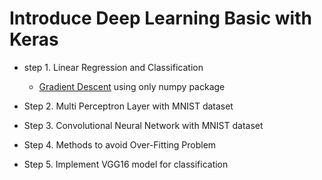 # Introduce Deep Learning Basic with Keras   
- step 1. Linear Regression and Classification  
  - [Gradient Descent](https://github.com/Sangh0/DLstudy/blob/main/1.%20Linear%20Regression%20and%20Classification/GradientDescentAlgorithm.ipynb) using only numpy package    
  
- Step 2. Multi Perceptron Layer with MNIST dataset   

- Step 3. Convolutional Neural Network with MNIST dataset   

- Step 4. Methods to avoid Over-Fitting Problem  

- Step 5. Implement VGG16 model for classification  
